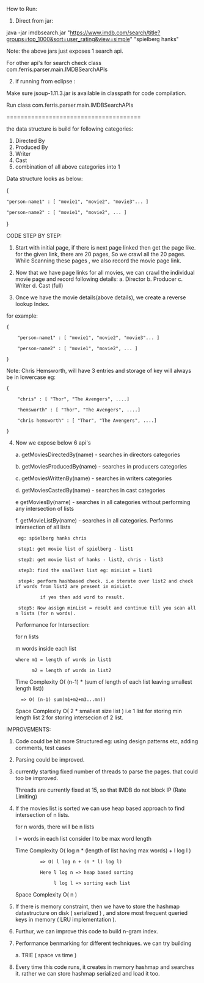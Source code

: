 How to Run:

1. Direct from jar:

java -jar imdbsearch.jar "https://www.imdb.com/search/title?groups=top_1000&sort=user_rating&view=simple" "spielberg hanks"

Note: the above jars just exposes 1 search api.

For other api's for search check class com.ferris.parser.main.IMDBSearchAPIs

2. if running from eclipse :

Make sure jsoup-1.11.3.jar is available in classpath for code compilation.

Run class 
com.ferris.parser.main.IMDBSearchAPIs

======================================

the data structure is build for following categories:
1. Directed By
2. Produced By
3. Writer
4. Cast
5. combination of all above categories into 1

Data structure looks as below:


{

	"person-name1" : [ "movie1", "movie2", "movie3"... ]
  
	"person-name2" : [ "movie1", "movie2", ... ]
  
}



CODE STEP BY STEP:

1. Start with initial page, if there is next page linked then get the page like. for the given link, there are 20 pages,
So we crawl all the 20 pages. While Scanning these pages , we also record the movie page link.

2. Now that we have page links for all movies, we can crawl the individual movie page and record following details:
 	a. Director
 	b. Producer
 	c. Writer
 	d. Cast (full)
  
 3. Once we have the movie details(above details), we create a reverse lookup Index.
 
  for example: 
  
	{
  
		"person-name1" : [ "movie1", "movie2", "movie3"... ]
    
		"person-name2" : [ "movie1", "movie2", ... ]
    
	}
Note: Chris Hemsworth, will have 3 entries and storage of key will always be in lowercase
	eg:
  
	{
  
		"chris" : [ "Thor", "The Avengers", ....]
    
		"hemsworth" : [ "Thor", "The Avengers", ....]
    
		"chris hemsworth" : [ "Thor", "The Avengers", ....]
    
	}

4. Now we expose below 6 api's

	a. getMoviesDirectedBy(name) - searches in directors categories
  
	b. getMoviesProducedBy(name) - searches in producers categories
  
	c. getMoviesWrittenBy(name) - searches in writers categories
  
	d. getMoviesCastedBy(name) - searches in cast categories
  
	e  getMoviesBy(name)        - searches in all categories without performing any intersection of lists
  
	f. getMovieListBy(name)  -  searches in all categories. Performs intersection of all lists 
  
		eg: spielberg hanks chris
    
		step1: get movie list of spielberg - list1
    
		step2: get movie list of hanks - list2, chris - list3
    
		step3: find the smallest list eg: minList = list1
    
		step4: perform hashbased check. i.e iterate over list2 and check if words from list2 are present in minList.
    
				if yes then add word to result.
        
		step5: Now assign minList = result and continue till you scan all n lists (for n words). 
    
		
		
	Performance for Intersection:
  
	 for n lists
   
	 m words inside each list
   
	   where m1 = length of words in list1
     
	   		 m2 = length of words in list2
         
	 Time Complexity O( (n-1) * (sum of length of each list leaving smallest length list))
   
	     => O( (n-1) sum(m1+m2+m3...mn))
       
	 Space Complexity O( 2 * smallest size list ) i.e 1 list for storing min length list 2 for storing intersecion of 2 list.
   
		            
	
IMPROVEMENTS:

1. Code could be bit more Structured eg: using design patterns etc, adding comments, test cases

2. Parsing could be improved.

3. currently starting fixed number of threads to parse the pages. that could too be improved.

   Threads are currently fixed at 15, so that IMDB do not block IP (Rate Limiting)
   
4. If the movies list is sorted we can use heap based approach to find intersection of n lists.

	 for n words, there will be n lists
   
	 l = words in each list consider l to be max word length
   
 	 Time Complexity O( log n * (length of list having max words) + l log l )
   
 	 			=> O( l log n + (n * l) log l)
 	 			
 	 			Here l log n => heap based sorting
        
 	 			     l log l => sorting each list
 	 			  
	 Space Complexity O( n ) 
 
5. If there is memory constraint, then we have to store the hashmap datastructure on disk ( serialized ) , and store most frequent queried keys in memory ( LRU implementation ).

6. Furthur, we can improve this code to build n-gram index.

7. Performance benmarking for different techniques. we can try building

   a. TRIE  ( space vs time )
   
8. Every time this code runs, it creates in memory hashmap and searches it. rather we can store hashmap serialized and load it too.
